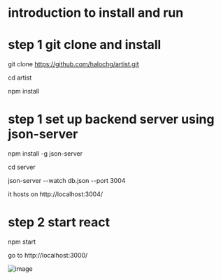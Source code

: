 
# introduction to install and run

# step 1 git clone and install
  git clone https://github.com/halochg/artist.git
  
  cd artist
  
  npm install


# step 1 set up backend server using json-server
  npm install -g json-server

  cd server
  
  json-server --watch db.json --port 3004

  it hosts on http://localhost:3004/

# step 2 start react 
  npm start

  go to http://localhost:3000/

![image](https://github.com/halochg/artist/assets/2626025/100773de-2cae-490a-b2c2-e4c0c0934f1b)
